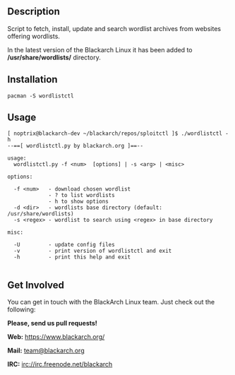 ## Description

Script to fetch, install, update and search wordlist archives from websites
offering wordlists.

In the latest version of the Blackarch Linux it has been added to
**/usr/share/wordlists/** directory.

## Installation

`pacman -S wordlistctl`

## Usage

```
[ noptrix@blackarch-dev ~/blackarch/repos/sploitctl ]$ ./wordlistctl -h
--==[ wordlistctl.py by blackarch.org ]==--

usage:
  wordlistctl.py -f <num>  [options] | -s <arg> | <misc>

options:

  -f <num>   - download chosen wordlist
             - ? to list wordlists
             - h to show options
  -d <dir>   - wordlists base directory (default: /usr/share/wordlists)
  -s <regex> - wordlist to search using <regex> in base directory

misc:

  -U         - update config files
  -v         - print version of wordlistctl and exit
  -h         - print this help and exit


```

## Get Involved

You can get in touch with the BlackArch Linux team. Just check out the following:

**Please, send us pull requests!**

**Web:** https://www.blackarch.org/

**Mail:** team@blackarch.org

**IRC:** [irc://irc.freenode.net/blackarch](irc://irc.freenode.net/blackarch)
